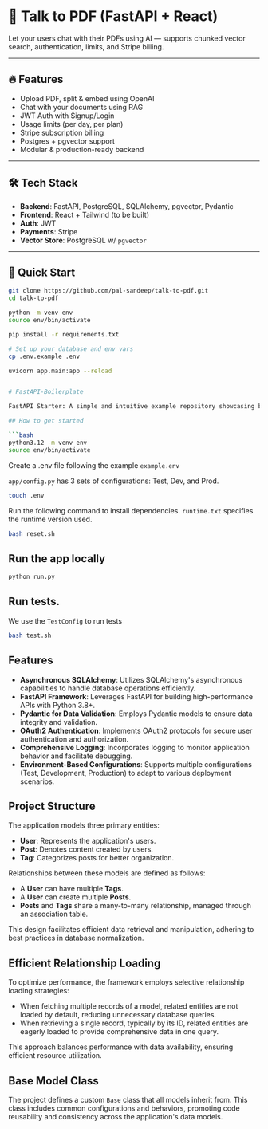 # 🧠 Talk to PDF (FastAPI + React)

Let your users chat with their PDFs using AI — supports chunked vector search, authentication, limits, and Stripe billing.

---

## 🔥 Features

- Upload PDF, split & embed using OpenAI
- Chat with your documents using RAG
- JWT Auth with Signup/Login
- Usage limits (per day, per plan)
- Stripe subscription billing
- Postgres + pgvector support
- Modular & production-ready backend

---

## 🛠️ Tech Stack

- **Backend**: FastAPI, PostgreSQL, SQLAlchemy, pgvector, Pydantic
- **Frontend**: React + Tailwind (to be built)
- **Auth**: JWT
- **Payments**: Stripe
- **Vector Store**: PostgreSQL w/ `pgvector`

---

## 🧪 Quick Start

```bash
git clone https://github.com/pal-sandeep/talk-to-pdf.git
cd talk-to-pdf

python -m venv env
source env/bin/activate

pip install -r requirements.txt

# Set up your database and env vars
cp .env.example .env

uvicorn app.main:app --reload


# FastAPI-Boilerplate

FastAPI Starter: A simple and intuitive example repository showcasing basic functionality and best practices for building web APIs with FastAPI. Use this as a template or reference for accelerating your FastAPI projects

## How to get started

```bash
python3.12 -m venv env
source env/bin/activate
```

Create a .env file following the example `example.env`

`app/config.py` has 3 sets of configurations: Test, Dev, and Prod.

```bash
touch .env
```

Run the following command to install dependencies. `runtime.txt` specifies the runtime version used.

```bash
bash reset.sh
```

## Run the app locally

```bash
python run.py
```

## Run tests.

We use the `TestConfig` to run tests

```bash
bash test.sh
```

## Features

- **Asynchronous SQLAlchemy**: Utilizes SQLAlchemy's asynchronous capabilities to handle database operations efficiently.
- **FastAPI Framework**: Leverages FastAPI for building high-performance APIs with Python 3.8+.
- **Pydantic for Data Validation**: Employs Pydantic models to ensure data integrity and validation.
- **OAuth2 Authentication**: Implements OAuth2 protocols for secure user authentication and authorization.
- **Comprehensive Logging**: Incorporates logging to monitor application behavior and facilitate debugging.
- **Environment-Based Configurations**: Supports multiple configurations (Test, Development, Production) to adapt to various deployment scenarios.

## Project Structure

The application models three primary entities:

- **User**: Represents the application's users.
- **Post**: Denotes content created by users.
- **Tag**: Categorizes posts for better organization.

Relationships between these models are defined as follows:

- A **User** can have multiple **Tags**.
- A **User** can create multiple **Posts**.
- **Posts** and **Tags** share a many-to-many relationship, managed through an association table.

This design facilitates efficient data retrieval and manipulation, adhering to best practices in database normalization.

## Efficient Relationship Loading

To optimize performance, the framework employs selective relationship loading strategies:

- When fetching multiple records of a model, related entities are not loaded by default, reducing unnecessary database queries.
- When retrieving a single record, typically by its ID, related entities are eagerly loaded to provide comprehensive data in one query.

This approach balances performance with data availability, ensuring efficient resource utilization.

## Base Model Class

The project defines a custom `Base` class that all models inherit from. This class includes common configurations and behaviors, promoting code reusability and consistency across the application's data models.